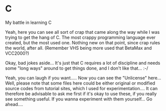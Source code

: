 # C
My battle in learning C


Yeah, here you can see all sort of crap that came along the way while I was trying to get the hang of C.
The most crappy programming language ever created, but the most used one. Nothing new on that point, since crap rules the world, after all. (Remember VHS being more used that BetaMax and VCC2000?)

Okay, bad jokes aside... It's just that C requires a lot of discipline and needs some "long ways" around to get things done, and I don't like that... :-/

Yeah, you can laugh if you want.....
Now you can see the "Unlicense" here... Well, please note that some files here could be either original or modified source codes from tutorial sites, which I used for experimentation.... It can therefore be advisable to ask me first if it's okay to use these, if you really see something useful. If you wanna experiment with them yourself... Go ahead....
